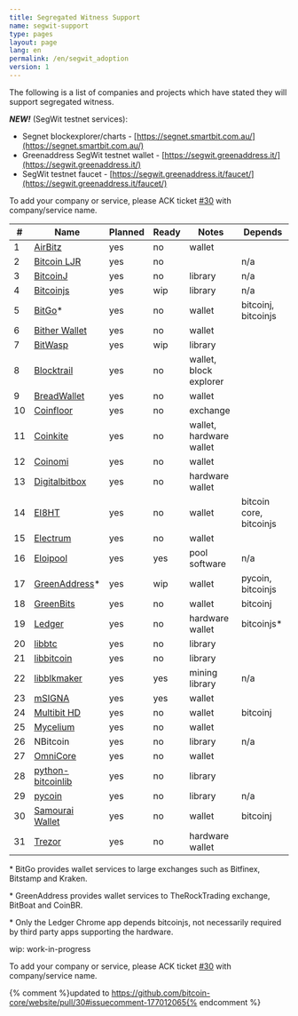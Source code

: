 ```yaml
---
title: Segregated Witness Support
name: segwit-support
type: pages
layout: page
lang: en
permalink: /en/segwit_adoption
version: 1
---
```


The following is a list of companies and projects which have stated they will support segregated witness.

**_NEW!_** (SegWit testnet services):

- Segnet blockexplorer/charts - [https://segnet.smartbit.com.au/](https://segnet.smartbit.com.au/)
- Greenaddress SegWit testnet wallet - [https://segwit.greenaddress.it/](https://segwit.greenaddress.it/)
- SegWit testnet faucet - [https://segwit.greenaddress.it/faucet/](https://segwit.greenaddress.it/faucet/)

To add your company or service, please ACK ticket [#30] with company/service name.

|#|Name|Planned|Ready|Notes|Depends|
|-|----|-------|-----|-----|-------|
|1|[AirBitz](https://airbitz.co/)|yes|no|wallet||
|2|[Bitcoin LJR](http://luke.dashjr.org/programs/bitcoin-ljr/)|yes|no||n/a|
|3|[BitcoinJ](https://bitcoinj.github.io/)|yes|no|library|n/a|
|4|[Bitcoinjs](http://bitcoinjs.org/)|yes|wip|library|n/a|
|5|[BitGo](https://www.bitgo.com/)*|yes|no|wallet|bitcoinj, bitcoinjs|
|6|[Bither Wallet](https://bither.net/)|yes|no|wallet||
|7|[BitWasp](https://github.com/Bit-Wasp/bitcoin-php)|yes|wip|library||
|8|[Blocktrail](https://www.blocktrail.com/)|yes|no|wallet, block explorer||
|9|[BreadWallet](http://breadwallet.com/)|yes|no|wallet||
|10|[Coinfloor](https://www.coinfloor.co.uk/)|yes|no|exchange||
|11|[Coinkite](https://coinkite.com/)|yes|no|wallet, hardware wallet||
|12|[Coinomi](https://coinomi.com/)|yes|no|wallet||
|13|[Digitalbitbox](https://digitalbitbox.com/)|yes|no|hardware wallet||
|14|[EI8HT](http://ei8.ht/)|yes|no|wallet|bitcoin core, bitcoinjs|
|15|[Electrum](https://electrum.org/)|yes|no|wallet||
|16|[Eloipool](https://github.com/luke-jr/eloipool)|yes|yes|pool software|n/a|
|17|[GreenAddress](https://greenaddress.it/)*|yes|wip|wallet|pycoin, bitcoinjs|
|18|[GreenBits](https://www.greenbits.com/)|yes|no|wallet|bitcoinj|
|19|[Ledger](https://www.ledgerwallet.com/)|yes|no|hardware wallet|bitcoinjs*|
|20|[libbtc](https://github.com/libbtc)|yes|no|library||
|21|[libbitcoin](http://libbitcoin.dyne.org/)|yes|no|library||
|22|[libblkmaker](https://github.com/bitcoin/libblkmaker)|yes|yes|mining library|n/a|
|23|[mSIGNA](https://ciphrex.com/)|yes|yes|wallet||
|24|[Multibit HD](https://multibit.org/)|yes|no|wallet|bitcoinj|
|25|[Mycelium](https://mycelium.com/)|yes|no|wallet||
|26|NBitcoin|yes|no|library|n/a|
|27|[OmniCore](https://github.com/OmniLayer/omnicore)|yes|no|wallet||
|28|[python-bitcoinlib](https://github.com/petertodd/python-bitcoinlib)|yes|no|library||
|29|[pycoin](https://github.com/richardkiss/pycoin)|yes|no|library|n/a|
|30|[Samourai Wallet](http://samouraiwallet.com/)|yes|no|wallet|bitcoinj|
|31|[Trezor](http://satoshilabs.com/trezor/)|yes|no|hardware wallet||

\* BitGo provides wallet services to large exchanges such as Bitfinex, Bitstamp and Kraken.

\* GreenAddress provides wallet services to TheRockTrading exchange, BitBoat and CoinBR.

\* Only the Ledger Chrome app depends bitcoinjs, not necessarily required by third party apps supporting the hardware.

wip: work-in-progress

To add your company or service, please ACK ticket [#30] with company/service name.

[#30]: https://github.com/bitcoin-core/website/pull/30
{% comment %}updated to https://github.com/bitcoin-core/website/pull/30#issuecomment-177012065{% endcomment %}
